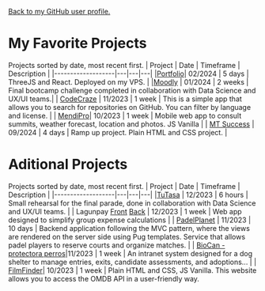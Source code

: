 [Back to my GitHub user profile.](https://github.com/alexBasurto/)
# My Favorite Projects
Projects sorted by date, most recent first.
| Project | Date | Timeframe | Description |
|-------------------|---|---|---|
|[Portfolio](https://github.com/alexBasurto/threejs_course)| 02/2024 | 5 days | ThreeJS and React. Deployed on my VPS. |
|[Moodly](https://github.com/alexBasurto/tripulaciones_back) | 01/2024 | 2 weeks | Final bootcamp challenge completed in collaboration with Data Science and UX/UI teams.|
| [CodeCraze](https://github.com/alexBasurto/codecraze) | 11/2023 | 1 week | This is a simple app that allows you to search for repositories on GitHub. You can filter by language and license. |
| [MendiPro](https://github.com/alexBasurto/mendi_pro)| 10/2023 | 1 week | Mobile web app to consult summits, weather forecast, location and photos. JS Vanilla |
| [MT Success](https://github.com/alexBasurto/proyecto_rampup) | 09/2024 | 4 days | Ramp up project. Plain HTML and CSS project. |

# Aditional Projects
Projects sorted by date, most recent first.
| Project | Date | Timeframe | Description |
|-------------------|---|---|---|
|[TuTasa](https://github.com/LentinulaEdode/taller-3-pisos-react) | 12/2023 | 6 hours | Small rehearsal for the final parade, done in collaboration with Data Science and UX/UI teams. |
| Lagunpay [Front](https://github.com/alexBasurto/fullstack_front) [Back](https://github.com/alexBasurto/fullstack_final) | 12/2023 | 1 week | Web app designed to simplify group expense calculations |
| [PadelPlanet](https://github.com/alexBasurto/padelplanet) | 11/2023 | 10 days | Backend application following the MVC pattern, where the views are rendered on the server side using Pug templates. Service that allows padel players to reserve courts and organize matches. |
| [BioCan - protectora perros](https://github.com/alexBasurto/backend_equipos_protectora)|11/2023 | 1 week | An intranet system designed for a dog shelter to manage entries, exits, candidate assessments, and adoptions... |
| [FilmFinder](https://github.com/alexBasurto/web_peliculas)| 10/2023 | 1 week | Plain HTML and CSS, JS Vanilla. This website allows you to access the OMDB API in a user-friendly way.
